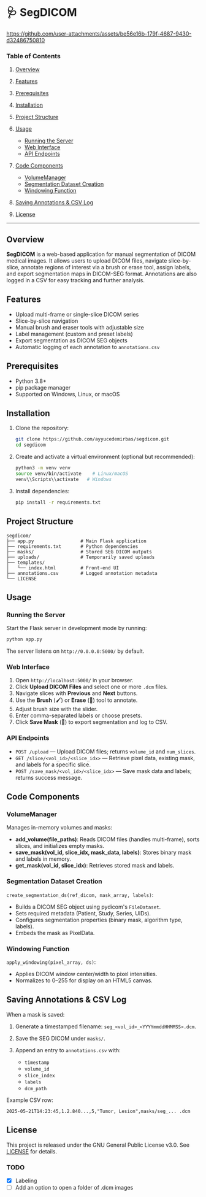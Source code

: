 # 🩺 SegDICOM


https://github.com/user-attachments/assets/be56e16b-179f-4687-9430-d32486750810

### Table of Contents

1. [Overview](#overview)
2. [Features](#features)
3. [Prerequisites](#prerequisites)
4. [Installation](#installation)
5. [Project Structure](#project-structure)
6. [Usage](#usage)

   * [Running the Server](#running-the-server)
   * [Web Interface](#web-interface)
   * [API Endpoints](#api-endpoints)
7. [Code Components](#code-components)

   * [VolumeManager](#volumemanager)
   * [Segmentation Dataset Creation](#segmentation-dataset-creation)
   * [Windowing Function](#windowing-function)
8. [Saving Annotations & CSV Log](#saving-annotations--csv-log)
9. [License](#license)

---

## Overview

**SegDICOM** is a web-based application for manual segmentation of DICOM medical images. It allows users to upload DICOM files, navigate slice-by-slice, annotate regions of interest via a brush or erase tool, assign labels, and export segmentation maps in DICOM-SEG format. Annotations are also logged in a CSV for easy tracking and further analysis.

## Features

* Upload multi-frame or single-slice DICOM series
* Slice-by-slice navigation
* Manual brush and eraser tools with adjustable size
* Label management (custom and preset labels)
* Export segmentation as DICOM SEG objects
* Automatic logging of each annotation to `annotations.csv`

## Prerequisites

* Python 3.8+
* pip package manager
* Supported on Windows, Linux, or macOS

## Installation

1. Clone the repository:

   ```bash
   git clone https://github.com/ayyucedemirbas/segdicom.git
   cd segdicom
   ```
2. Create and activate a virtual environment (optional but recommended):

   ```bash
   python3 -m venv venv
   source venv/bin/activate    # Linux/macOS
   venv\\Scripts\\activate   # Windows
   ```
3. Install dependencies:

   ```bash
   pip install -r requirements.txt
   ```

## Project Structure

```
segdicom/
├── app.py                 # Main Flask application
├── requirements.txt       # Python dependencies
├── masks/                 # Stored SEG DICOM outputs
├── uploads/               # Temporarily saved uploads
├── templates/
│   └── index.html         # Front-end UI
├── annotations.csv        # Logged annotation metadata
└── LICENSE
```

## Usage

### Running the Server

Start the Flask server in development mode by running:

```bash
python app.py
```

The server listens on `http://0.0.0.0:5000/` by default.

### Web Interface

1. Open `http://localhost:5000/` in your browser.
2. Click **Upload DICOM Files** and select one or more `.dcm` files.
3. Navigate slices with **Previous** and **Next** buttons.
4. Use the **Brush** (🖌️) or **Erase** (🧹) tool to annotate.
5. Adjust brush size with the slider.
6. Enter comma-separated labels or choose presets.
7. Click **Save Mask** (💾) to export segmentation and log to CSV.

### API Endpoints

* `POST /upload` — Upload DICOM files; returns `volume_id` and `num_slices`.
* `GET /slice/<vol_id>/<slice_idx>` — Retrieve pixel data, existing mask, and labels for a specific slice.
* `POST /save_mask/<vol_id>/<slice_idx>` — Save mask data and labels; returns success message.

## Code Components

### VolumeManager

Manages in-memory volumes and masks:

* **add\_volume(file\_paths)**: Reads DICOM files (handles multi-frame), sorts slices, and initializes empty masks.
* **save\_mask(vol\_id, slice\_idx, mask\_data, labels)**: Stores binary mask and labels in memory.
* **get\_mask(vol\_id, slice\_idx)**: Retrieves stored mask and labels.

### Segmentation Dataset Creation

`create_segmentation_ds(ref_dicom, mask_array, labels)`:

* Builds a DICOM SEG object using pydicom's `FileDataset`.
* Sets required metadata (Patient, Study, Series, UIDs).
* Configures segmentation properties (binary mask, algorithm type, labels).
* Embeds the mask as PixelData.

### Windowing Function

`apply_windowing(pixel_array, ds)`:

* Applies DICOM window center/width to pixel intensities.
* Normalizes to 0–255 for display on an HTML5 canvas.

## Saving Annotations & CSV Log

When a mask is saved:

1. Generate a timestamped filename: `seg_<vol_id>_<YYYYmmddHHMMSS>.dcm`.
2. Save the SEG DICOM under `masks/`.
3. Append an entry to `annotations.csv` with:

   * `timestamp`
   * `volume_id`
   * `slice_index`
   * `labels`
   * `dcm_path`

Example CSV row:

```
2025-05-21T14:23:45,1.2.840...,5,"Tumor, Lesion",masks/seg_... .dcm
```

## License

This project is released under the GNU General Public License v3.0. See [LICENSE](LICENSE) for details.



### TODO

- [x] Labeling
- [ ] Add an option to open a folder of .dcm images
